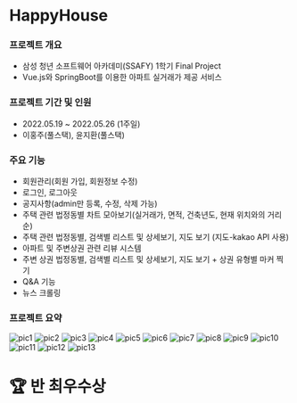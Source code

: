 # HappyHouse
### 프로젝트 개요
* 삼성 청년 소프트웨어 아카데미(SSAFY) 1학기 Final Project 
* Vue.js와 SpringBoot를 이용한 아파트 실거래가 제공 서비스

### 프로젝트 기간 및 인원
* 2022.05.19 ~ 2022.05.26 (1주일)
* 이홍주(풀스택), 윤지환(풀스택)

### 주요 기능
* 회원관리(회원 가입, 회원정보 수정)
* 로그인, 로그아웃
* 공지사항(admin만 등록, 수정, 삭제 가능)
* 주택 관련 법정동별 차트 모아보기(실거래가, 면적, 건축년도, 현재 위치와의 거리순)
* 주택 관련 법정동별, 검색별 리스트 및 상세보기, 지도 보기
  (지도-kakao API 사용)
 * 아파트 및 주변상권 관련 리뷰 시스템
 * 주변 상권 법정동별, 검색별 리스트 및 상세보기, 지도 보기 + 상권 유형별 마커 찍기
 * Q&A 기능
 * 뉴스 크롤링

### 프로젝트 요약
![pic1](https://user-images.githubusercontent.com/65024497/173623107-91680bbd-3162-4ef3-aa21-f0f35d93bda5.jpg)
![pic2](https://user-images.githubusercontent.com/65024497/173623115-ae23abe8-ece1-43a2-8a24-e626713670c1.jpg)
![pic3](https://user-images.githubusercontent.com/65024497/173623121-209ab7a3-8493-412c-b295-40c1ae3af60a.jpg)
![pic4](https://user-images.githubusercontent.com/65024497/173623123-e47bf0f1-575b-48d5-9a2d-e5d2fbc2eacc.jpg)
![pic5](https://user-images.githubusercontent.com/65024497/173623130-29b93d03-c3eb-4726-8521-bdfec0071b15.jpg)
![pic6](https://user-images.githubusercontent.com/65024497/173623133-e405425a-e389-4149-a2ab-c8452a94aac4.jpg)
![pic7](https://user-images.githubusercontent.com/65024497/173623140-8312ac1c-0fb6-4a43-ac6e-9585781d2a91.jpg)
![pic8](https://user-images.githubusercontent.com/65024497/173623143-63dfca48-0fd7-4c78-be63-bfcf27a60ba3.jpg)
![pic9](https://user-images.githubusercontent.com/65024497/173623148-3bba1389-4718-4dab-8c5a-4be74322ee7b.jpg)
![pic10](https://user-images.githubusercontent.com/65024497/173623166-a86617dc-14bc-40f8-8fa2-0c2aec866549.jpg)
![pic11](https://user-images.githubusercontent.com/65024497/173623180-6a1bffd9-8308-44fc-b8fc-f7328561f03e.jpg)
![pic12](https://user-images.githubusercontent.com/65024497/173623188-fd6da6fa-dedc-40d0-971b-bff50e10c38b.jpg)
![pic13](https://user-images.githubusercontent.com/65024497/173623196-edb467d7-e2f9-4fec-946e-f38326eb1aba.jpg)

# 🏆️ 반 최우수상

